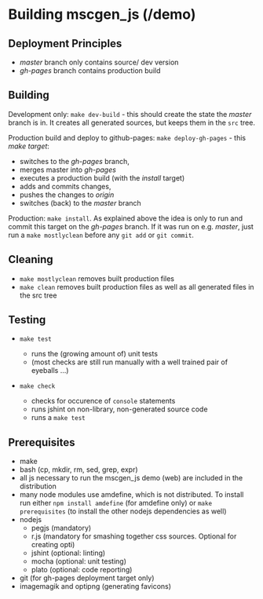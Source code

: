 # Building mscgen_js (/demo)

## Deployment Principles
- *master* branch only contains source/ dev version
- *gh-pages* branch contains production build

## Building
Development only: ```make dev-build``` - this should create the state the *master* branch is in. 
It creates all generated sources, but keeps them in the ```src``` tree.

Production build and deploy to github-pages: ```make deploy-gh-pages``` - this *make target*:
- switches to the *gh-pages* branch, 
- merges master into *gh-pages*
- executes a production build (with the *install* target)
- adds and commits changes, 
- pushes the changes to *origin*
- switches (back) to the *master* branch


Production: ```make install```. As explained above the idea is only to run and commit
this target on the *gh-pages* branch. If it was run on e.g. *master*, just run a 
```make mostlyclean``` before any ```git add``` or ```git commit```.

## Cleaning
- ```make mostlyclean``` removes built production files
- ```make clean``` removes built production files as well as all generated files in the src tree

## Testing 
- ```make test```
    - runs the (growing amount of) unit tests
    - (most checks are still run manually with a well trained pair of eyeballs ...)

- ```make check```
    -  checks for occurence of ```console``` statements 
    -  runs jshint on non-library, non-generated source code
    -  runs a ```make test```

## Prerequisites
- make
- bash (cp, mkdir, rm, sed, grep, expr)
- all js necessary to run the mscgen_js demo (web) are included in the distribution
- many node modules use amdefine, which is not distributed. To install run either
  ```npm install amdefine``` (for amdefine only) or ```make prerequisites``` (to install
  the other nodejs dependencies as well)
- nodejs
    - pegjs (mandatory)    
    - r.js (mandatory for smashing together css sources. Optional for creating opti)
    - jshint (optional: linting)
    - mocha (optional: unit testing)
    - plato (optional: code reporting)
- git (for gh-pages deployment target only)
- imagemagik and optipng (generating favicons)
